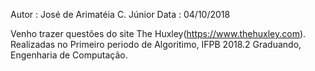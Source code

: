 Autor : José de Arimatéia C. Júnior
Data : 04/10/2018

Venho trazer questões do site The Huxley(https://www.thehuxley.com).
Realizadas no Primeiro periodo de Algoritimo, IFPB 2018.2
Graduando, Engenharia de Computação.
